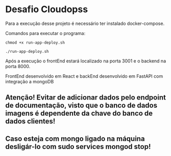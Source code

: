 # Desafio Cloudopss

Para a execução desse projeto é necessário ter instalado docker-compose.

Comandos para executar o programa:

`chmod +x run-app-deploy.sh`

`./run-app-deploy.sh`

Após a execução o frontEnd estará localizado na porta 3001 e o backend na porta 8000.

FrontEnd desenvolvido em React e backEnd desenvolvido em FastAPI com integração a mongoDB

## Atenção! Evitar de adicionar dados pelo endpoint de documentação, visto que o banco de dados imagens é dependente da chave do banco de dados clientes!
## Caso esteja com mongo ligado na máquina desligár-lo com sudo services mongod stop!


